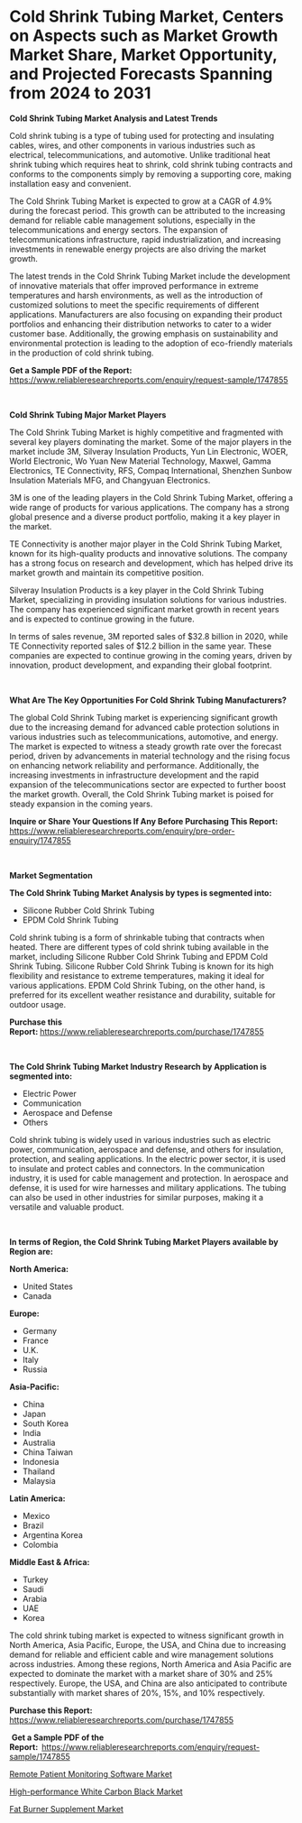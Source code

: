 <p><h1>Cold Shrink Tubing Market, Centers on Aspects such as Market Growth Market Share, Market Opportunity, and Projected Forecasts Spanning from 2024 to 2031</h1></p><p><strong>Cold Shrink Tubing Market Analysis and Latest Trends</strong></p>
<p><p>Cold shrink tubing is a type of tubing used for protecting and insulating cables, wires, and other components in various industries such as electrical, telecommunications, and automotive. Unlike traditional heat shrink tubing which requires heat to shrink, cold shrink tubing contracts and conforms to the components simply by removing a supporting core, making installation easy and convenient.</p><p>The Cold Shrink Tubing Market is expected to grow at a CAGR of 4.9% during the forecast period. This growth can be attributed to the increasing demand for reliable cable management solutions, especially in the telecommunications and energy sectors. The expansion of telecommunications infrastructure, rapid industrialization, and increasing investments in renewable energy projects are also driving the market growth.</p><p>The latest trends in the Cold Shrink Tubing Market include the development of innovative materials that offer improved performance in extreme temperatures and harsh environments, as well as the introduction of customized solutions to meet the specific requirements of different applications. Manufacturers are also focusing on expanding their product portfolios and enhancing their distribution networks to cater to a wider customer base. Additionally, the growing emphasis on sustainability and environmental protection is leading to the adoption of eco-friendly materials in the production of cold shrink tubing.</p></p>
<p><strong>Get a Sample PDF of the Report:&nbsp;</strong> <a href="https://www.reliableresearchreports.com/enquiry/request-sample/1747855">https://www.reliableresearchreports.com/enquiry/request-sample/1747855</a></p>
<p>&nbsp;</p>
<p><strong>Cold Shrink Tubing Major Market Players</strong></p>
<p><p>The Cold Shrink Tubing Market is highly competitive and fragmented with several key players dominating the market. Some of the major players in the market include 3M, Silveray Insulation Products, Yun Lin Electronic, WOER, World Electronic, Wo Yuan New Material Technology, Maxwel, Gamma Electronics, TE Connectivity, RFS, Compaq International, Shenzhen Sunbow Insulation Materials MFG, and Changyuan Electronics.</p><p>3M is one of the leading players in the Cold Shrink Tubing Market, offering a wide range of products for various applications. The company has a strong global presence and a diverse product portfolio, making it a key player in the market.</p><p>TE Connectivity is another major player in the Cold Shrink Tubing Market, known for its high-quality products and innovative solutions. The company has a strong focus on research and development, which has helped drive its market growth and maintain its competitive position.</p><p>Silveray Insulation Products is a key player in the Cold Shrink Tubing Market, specializing in providing insulation solutions for various industries. The company has experienced significant market growth in recent years and is expected to continue growing in the future.</p><p>In terms of sales revenue, 3M reported sales of $32.8 billion in 2020, while TE Connectivity reported sales of $12.2 billion in the same year. These companies are expected to continue growing in the coming years, driven by innovation, product development, and expanding their global footprint.</p></p>
<p>&nbsp;</p>
<p><strong>What Are The Key Opportunities For Cold Shrink Tubing Manufacturers?</strong></p>
<p><p>The global Cold Shrink Tubing market is experiencing significant growth due to the increasing demand for advanced cable protection solutions in various industries such as telecommunications, automotive, and energy. The market is expected to witness a steady growth rate over the forecast period, driven by advancements in material technology and the rising focus on enhancing network reliability and performance. Additionally, the increasing investments in infrastructure development and the rapid expansion of the telecommunications sector are expected to further boost the market growth. Overall, the Cold Shrink Tubing market is poised for steady expansion in the coming years.</p></p>
<p><strong>Inquire or Share Your Questions If Any Before Purchasing This Report:</strong> <a href="https://www.reliableresearchreports.com/enquiry/pre-order-enquiry/1747855">https://www.reliableresearchreports.com/enquiry/pre-order-enquiry/1747855</a></p>
<p>&nbsp;</p>
<p><strong>Market Segmentation</strong></p>
<p><strong>The Cold Shrink Tubing Market Analysis by types is segmented into:</strong></p>
<p><ul><li>Silicone Rubber Cold Shrink Tubing</li><li>EPDM Cold Shrink Tubing</li></ul></p>
<p><p>Cold shrink tubing is a form of shrinkable tubing that contracts when heated. There are different types of cold shrink tubing available in the market, including Silicone Rubber Cold Shrink Tubing and EPDM Cold Shrink Tubing. Silicone Rubber Cold Shrink Tubing is known for its high flexibility and resistance to extreme temperatures, making it ideal for various applications. EPDM Cold Shrink Tubing, on the other hand, is preferred for its excellent weather resistance and durability, suitable for outdoor usage.</p></p>
<p><strong>Purchase this Report:&nbsp;</strong><a href="https://www.reliableresearchreports.com/purchase/1747855">https://www.reliableresearchreports.com/purchase/1747855</a></p>
<p>&nbsp;</p>
<p><strong>The Cold Shrink Tubing Market Industry Research by Application is segmented into:</strong></p>
<p><ul><li>Electric Power</li><li>Communication</li><li>Aerospace and Defense</li><li>Others</li></ul></p>
<p><p>Cold shrink tubing is widely used in various industries such as electric power, communication, aerospace and defense, and others for insulation, protection, and sealing applications. In the electric power sector, it is used to insulate and protect cables and connectors. In the communication industry, it is used for cable management and protection. In aerospace and defense, it is used for wire harnesses and military applications. The tubing can also be used in other industries for similar purposes, making it a versatile and valuable product.</p></p>
<p>&nbsp;</p>
<p><strong>In terms of Region, the Cold Shrink Tubing Market Players available by Region are:</strong></p>
<p>
    <p> <strong> North America: </strong>
        <ul>
            <li>United States</li>
            <li>Canada</li>
        </ul>
        </p> 
    <p> <strong> Europe: </strong>
        <ul>
            <li>Germany</li>
            <li>France</li>
            <li>U.K.</li>
            <li>Italy</li>
            <li>Russia</li>
        </ul>
        </p> 
    <p> <strong> Asia-Pacific: </strong>
        <ul>
            <li>China</li>
            <li>Japan</li>
            <li>South Korea</li>
            <li>India</li>
            <li>Australia</li>
            <li>China Taiwan</li>
            <li>Indonesia</li>
            <li>Thailand</li>
            <li>Malaysia</li>
        </ul>
        </p> 
    <p> <strong> Latin America: </strong>
        <ul>
            <li>Mexico</li>
            <li>Brazil</li>
            <li>Argentina Korea</li>
            <li>Colombia</li>
        </ul>
        </p> 
    <p> <strong> Middle East & Africa: </strong>
        <ul>
            <li>Turkey</li>
            <li>Saudi</li>
            <li>Arabia</li>
            <li>UAE</li>
            <li>Korea</li>
        </ul>
    </p>
    </p>
<p><p>The cold shrink tubing market is expected to witness significant growth in North America, Asia Pacific, Europe, the USA, and China due to increasing demand for reliable and efficient cable and wire management solutions across industries. Among these regions, North America and Asia Pacific are expected to dominate the market with a market share of 30% and 25% respectively. Europe, the USA, and China are also anticipated to contribute substantially with market shares of 20%, 15%, and 10% respectively.</p></p>
<p><strong>Purchase this Report: </strong><a href="https://www.reliableresearchreports.com/purchase/1747855">https://www.reliableresearchreports.com/purchase/1747855</a></p>
<p>&nbsp;<strong>Get a Sample PDF of the Report:&nbsp;&nbsp;</strong><a href="https://www.reliableresearchreports.com/enquiry/request-sample/1747855">https://www.reliableresearchreports.com/enquiry/request-sample/1747855</a></p>
<p><strong></strong></p>
<p><p><a href="https://view.publitas.com/reportprime-1/remote-patient-monitoring-software-market-research-report-provides-thorough-industry-overview-which-offers-an-in-depth-analysis-of-product-trends-and-new-market-divisions/">Remote Patient Monitoring Software Market</a></p><p><a href="https://view.publitas.com/reportprime-1/high-performance-white-carbon-black-market-size-2023-2030-global-industrial-analysis-key-geographical-regions-market-share-top-key-players-product-types-and-forecast-research-report/">High-performance White Carbon Black Market</a></p><p><a href="https://view.publitas.com/reportprime-1/fat-burner-supplement-market-research-report-provides-critical-insights-that-can-help-shape-business-development-and-investment-strategies/">Fat Burner Supplement Market</a></p></p>